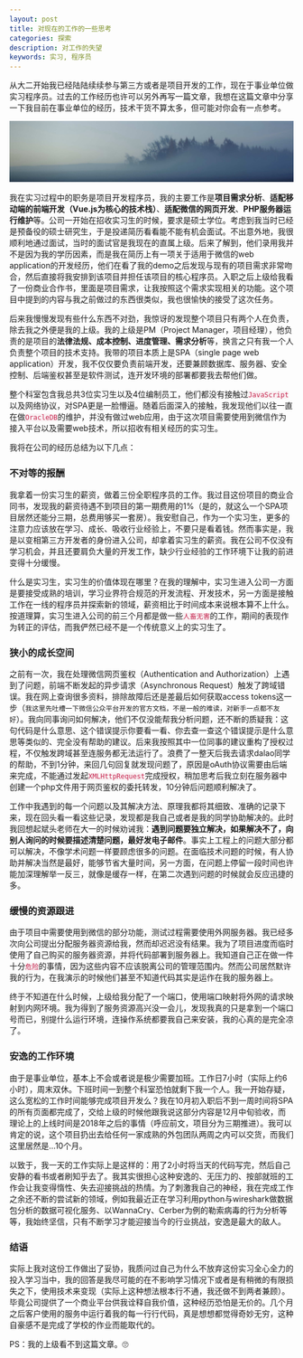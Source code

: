 ```yaml
---
layout: post
title: 对现在的工作的一些思考
categories: 探索
description: 对工作的失望
keywords: 实习, 程序员
---
```


从大二开始我已经陆陆续续参与第三方或者是项目开发的工作，现在于事业单位做实习程序员。过去的工作经历也许可以另外再写一篇文章，我想在这篇文章中分享一下我目前在事业单位的经历，技术干货不算太多，但可能对你会有一点参考。

![](/images/discovery/2.jpeg)

我在实习过程中的职务是项目开发程序员，我的主要工作是<strong>项目需求分析</strong>、<strong>适配移动端的前端开发（Vue.js为核心的技术栈）</strong>、<strong>适配微信的网页开发</strong>、<strong>PHP服务器运行维护</strong>等。公司一开始在招收实习生的时候，要求是硕士学位。考虑到我当时已经是预备役的硕士研究生，于是投递简历看看能不能有机会面试。不出意外地，我很顺利地通过面试，当时的面试官是我现在的直属上级。后来了解到，他们录用我并不是因为我的学历因素，而是我在简历上有一项关于适用于微信的web application的开发经历，他们在看了我的demo之后发现与现有的项目需求非常吻合，然后直接将我安排到该项目并担任该项目的核心程序员。入职之后上级给我看了一份商业合作书，里面是项目需求，让我按照这个需求实现相关的功能。这个项目中提到的内容与我之前做过的东西很类似，我也很愉快的接受了这次任务。

后来我慢慢发现有些什么东西不对劲，我惊讶的发现整个项目只有两个人在负责，除去我之外便是我的上级。我的上级是PM（Project Manager，项目经理），他负责的是项目的<strong>法律法规、成本控制、进度管理、需求分析</strong>等，换言之只有我一个人负责整个项目的技术支持。我带的项目本质上是SPA（single page web application）开发，我不仅仅要负责前端开发，还要兼顾数据库、服务器、安全控制、后端鉴权甚至是软件测试，连开发环境的部署都要我去帮他们做。

整个科室包含我总共3位实习生以及4位编制员工，他们都没有接触过<code style="color:#c7254e;background-color:#f9f2f4;">JavaScript</code>以及网络协议，对SPA更是一脸懵逼。随着后面深入的接触，我发现他们以往一直在做<code style="color:#c7254e;background-color:#f9f2f4;">OracleDB</code>的维护，并没有做过web应用，由于这次项目需要使用到微信作为接入平台以及需要web技术，所以招收有相关经历的实习生。

我将在公司的经历总结为以下几点：

### 不对等的报酬

我拿着一份实习生的薪资，做着三份全职程序员的工作。我过目这份项目的商业合同书，发现我的薪资待遇不到项目的第一期费用的1%（是的，就这么一个SPA项目居然还能分三期，总费用够买一套房）。我安慰自己，作为一个实习生，更多的注意力应该放在学习、成长、吸收行业经验上，不要只是看着钱。然而事实是，我是以变相第三方开发者的身份进入公司，却拿着实习生的薪资。我在公司不仅没有学习机会，并且还要肩负大量的开发工作，缺少行业经验的工作环境下让我的前进变得十分缓慢。

什么是实习生，实习生的价值体现在哪里？在我的理解中，实习生进入公司一方面是要接受成熟的培训，学习业界符合规范的开发流程、开发技术，另一方面是接触工作在一线的程序员并探索新的领域，薪资相比于时间成本来说根本算不上什么。按道理算，实习生进入公司的前三个月都是做一些<code style="color:#c7254e;background-color:#f9f2f4;">人畜无害</code>的工作，期间的表现作为转正的评估，而我俨然已经不是一个传统意义上的实习生了。

### 狭小的成长空间

之前有一次，我在处理微信网页鉴权（Authentication and Authorization）上遇到了问题，前端不断发起的异步请求（Asynchronous Request）触发了跨域错误。我在网上查询很多资料，排除故障后还是差最后如何获取access tokens这一步（```我这里先吐槽一下微信公众平台开发的官方文档，不是一般的难读，对新手一点都不友好```）。我向同事询问如何解决，他们不仅没能帮我分析问题，还不断的质疑我：这句代码是什么意思、这个错误提示你要看一看、你去查一查这个错误提示是什么意思等类似的、完全没有帮助的建议。后来我按照其中一位同事的建议重构了授权过程，不仅触发跨域甚至连服务都无法运行了。浪费了一整天后我去请求dalao同学的帮助，不到1分钟，来回几句回复就发现问题了，原因是oAuth协议需要由后端来完成，不能通过发起<code style="color:#c7254e;background-color:#f9f2f4;">XMLHttpRequest</code>完成授权，稍加思考后我立刻在服务器中创建一个php文件用于网页鉴权的委托转发，10分钟后问题顺利解决了。

工作中我遇到的每一个问题以及其解决方法、原理我都将其细致、准确的记录下来，现在回头看一看这些记录，发现都是我自己或者是我的同学协助解决的。此时我回想起斌头老师在大一的时候劝诫我：<strong>遇到问题要独立解决，如果解决不了，向别人询问的时候要描述清楚问题，最好发电子邮件</strong>。事实上工程上的问题大部分都可以解决，不像学术问题一样要顾虑很多的问题。在面临技术问题的时候，有人协助并解决当然是最好，能够节省大量时间，另一方面，在问题上停留一段时间也许能加深理解举一反三，就像是缓存一样，在第二次遇到问题的时候就会反应迅捷的多。

### 缓慢的资源跟进

由于项目中需要使用到微信的部分功能，测试过程需要使用外网服务器。我已经多次向公司提出分配服务器资源给我，然而却迟迟没有结果。我为了项目进度而临时使用了自己购买的服务器资源，并将代码部署到服务器上。我知道自己正在做一件十分<code style="color:#c7254e;background-color:#f9f2f4;">危险</code>的事情，因为这些内容不应该脱离公司的管理范围内。然而公司居然默许我的行为，在我演示的时候他们甚至不知道代码其实是运作在我的服务器上。

终于不知道在什么时候，上级给我分配了一个端口，使用端口映射将外网的请求映射到内网环境。我为得到了服务资源高兴没一会儿，发现我真的只是拿到一个端口号而已，别提什么运行环境，连操作系统都要我自己来安装，我的心真的是完全凉了。

### 安逸的工作环境

由于是事业单位，基本上不会或者说是极少需要加班。工作日7小时（实际上约6小时），周末双休。下班时间一到整个科室恐怕就剩下我一个人。我一开始存疑，这么宽松的工作时间能够完成项目开发么？我在10月初入职后不到一周时间将SPA的所有页面都完成了，交给上级的时候他跟我说这部分内容是12月中旬验收，而理论上的上线时间是2018年之后的事情（呼应前文，项目分为三期推进）。我可以肯定的说，这个项目扔出去给任何一家成熟的外包团队两周之内可以交货，而我们这里居然是...10个月。

以致于，我一天的工作实际上是这样的：用了2小时将当天的代码写完，然后自己安静的看书或者刷知乎去了。我其实很担心这种安逸的、无压力的、按部就班的工作会让我变得惰性、失去迎接挑战的热情。为了刺激我自己的神经，我在完成工作之余还不断的尝试新的领域，例如我最近正在学习利用python与wireshark做数据包分析的数据可视化服务、以WannaCry、Cerber为例的勒索病毒的行为分析等等，我始终坚信，只有不断学习才能迎接当今的行业挑战，安逸是最大的敌人。

### 结语

实际上我对这份工作做出了妥协，我质问过自己为什么不放弃这份实习全心全力的投入学习当中，我的回答是我尽可能的在不影响学习情况下或者是有稍微的有限损失之下，使用技术来变现（实际上这种想法根本行不通，我还做不到两者兼顾）。毕竟公司提供了一个商业平台供我诠释自我价值，这种经历恐怕是无价的。几个月之后客户使用的服务中运行着我的每一行行代码，真是想想都觉得奇妙无穷，这种自豪感不是完成了学校的作业而能取代的。

PS：我的上级看不到这篇文章。🙄